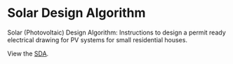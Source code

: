 # Solar Design Algorithm

Solar (Photovoltaic) Design Algorithm: Instructions to design a permit ready electrical drawing for PV systems for small residential houses.

View the [SDA](SDA.md).
